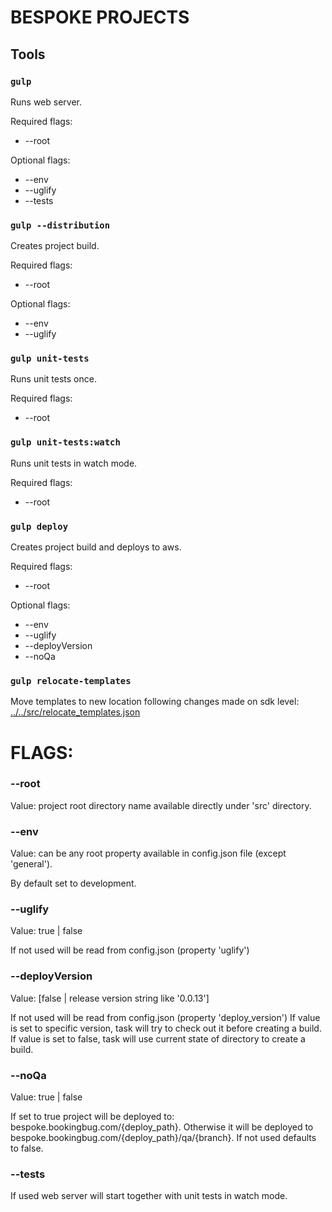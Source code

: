 # BESPOKE PROJECTS

## Tools

### ```gulp```
Runs web server.

Required flags:
- --root

Optional flags:
- --env
- --uglify
- --tests

### ```gulp --distribution```
Creates project build.

Required flags:
- --root

Optional flags:
- --env
- --uglify

### ```gulp unit-tests```
Runs unit tests once.

Required flags:
- --root

### ```gulp unit-tests:watch```
Runs unit tests in watch mode.

Required flags:
- --root

### ```gulp deploy```
Creates project build and deploys to aws.

Required flags:
- --root 

Optional flags:
- --env
- --uglify
- --deployVersion
- --noQa

### ```gulp relocate-templates```
Move templates to new location following changes made on sdk level:  [../../src/relocate_templates.json](../../src/relocate_templates.json)


# FLAGS: 

### --root
Value: project root directory name available directly under 'src' directory.


### --env
Value: can be any root property available in config.json file (except 'general').

By default set to development.


### --uglify
Value: true | false

If not used will be read from config.json (property 'uglify')


### --deployVersion
Value: [false | release version string like '0.0.13']

If not used will be read from config.json (property 'deploy_version')
If value is set to specific version, task will try to check out it before creating a build.
If value is set to false, task will use current state of directory to create a build.

### --noQa
Value: true | false

If set to true project will be deployed to: bespoke.bookingbug.com/{deploy_path}. Otherwise it will be deployed to bespoke.bookingbug.com/{deploy_path}/qa/{branch}. If not used defaults to false.

### --tests
If used web server will start together with unit tests in watch mode. 
